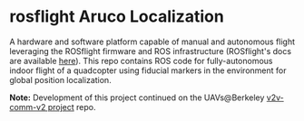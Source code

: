 # rosflight Aruco Localization
A hardware and software platform capable of manual and autonomous flight leveraging the ROSflight firmware and ROS infrastructure (ROSflight's docs are available [here](https://rosflight.org/)). This repo contains ROS code for fully-autonomous indoor flight of a quadcopter using fiducial markers in the environment for global position localization.

**Note:** Development of this project continued on the UAVs@Berkeley [v2v-comm-v2 project](https://github.com/UAVs-at-Berkeley/v2v-comm-v2) repo.

